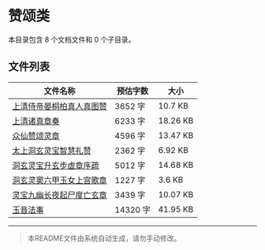 # 赞颂类

本目录包含 8 个文档文件和 0 个子目录。

## 文件列表

| 文件名称 | 预估字数 | 大小 |
|---------|---------|------|
| [上清侍帝晏桐柏真人真图赞](道藏/正统道藏洞玄部/赞颂类/上清侍帝晏桐柏真人真图赞.md) | 3652 字 | 10.7 KB |
| [上清诸真章奏](道藏/正统道藏洞玄部/赞颂类/上清诸真章奏.md) | 6233 字 | 18.26 KB |
| [众仙赞颂灵章](道藏/正统道藏洞玄部/赞颂类/众仙赞颂灵章.md) | 4596 字 | 13.47 KB |
| [太上洞玄灵宝智慧礼赞](道藏/正统道藏洞玄部/赞颂类/太上洞玄灵宝智慧礼赞.md) | 2362 字 | 6.92 KB |
| [洞玄灵宝升玄步虚章序疏](道藏/正统道藏洞玄部/赞颂类/洞玄灵宝升玄步虚章序疏.md) | 5012 字 | 14.68 KB |
| [洞玄灵窦六甲玉女上宫歌章](道藏/正统道藏洞玄部/赞颂类/洞玄灵窦六甲玉女上宫歌章.md) | 1227 字 | 3.6 KB |
| [灵宝九幽长夜起尸度亡玄章](道藏/正统道藏洞玄部/赞颂类/灵宝九幽长夜起尸度亡玄章.md) | 3439 字 | 10.07 KB |
| [玉音法事](道藏/正统道藏洞玄部/赞颂类/玉音法事.md) | 14320 字 | 41.95 KB |

---

> 本README文件由系统自动生成，请勿手动修改。
